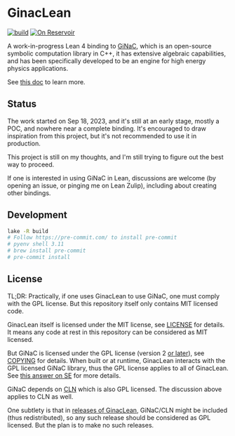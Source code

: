 # GinacLean

[![build](https://github.com/utensil/ginac-lean/actions/workflows/ci.yml/badge.svg)](https://github.com/utensil/ginac-lean/actions/workflows/ci.yml) [![On Reservoir](https://img.shields.io/badge/On-Reservoir-657584?style=flat)](https://reservoir.lean-lang.org/@utensil/GinacLean)

A work-in-progress Lean 4 binding to [GiNaC](https://www.ginac.de/), which is an open-source symbolic computation library in C++, it has extensive algebraic capabilities, and has been specifically developed to be an engine for high energy physics applications.

See [this doc](doc/ffi.md) to learn more.

## Status

The work started on Sep 18, 2023, and it's still at an early stage, mostly a POC, and nowhere near a complete binding. It's encouraged to draw inspiration from this project, but it's not recommended to use it in production.

This project is still on my thoughts, and I'm still trying to figure out the best way to proceed.

If one is interested in using GiNaC in Lean, discussions are welcome (by opening an issue, or pinging me on Lean Zulip), including about creating other bindings.

## Development

```bash
lake -R build
# Follow https://pre-commit.com/ to install pre-commit
# pyenv shell 3.11
# brew install pre-commit
# pre-commit install
```

## License

TL;DR: Practically, if one uses GinacLean to use GiNaC, one must comply with the GPL license. But this repository itself only contains MIT licensed code.

GinacLean itself is licensed under the MIT license, see [LICENSE](LICENSE) for details. It means any code at rest in this repository can be considered as MIT licensed.

But GiNaC is licensed under the GPL license (version 2 [or later](https://www.ginac.de/pipermail/ginac-list/2024-April/002475.html)), see [COPYING](COPYING) for details. When built or at runtime, GinacLean interacts with the GPL licensed GiNaC library, thus the GPL license applies to all of GinacLean. See [this answer on SE](https://opensource.stackexchange.com/a/4557/35422) for more details.

GiNaC depends on [CLN](https://www.ginac.de/CLN/) which is also GPL licensed. The discussion above applies to CLN as well.

One subtlety is that in [releases of GinacLean](https://github.com/utensil/ginac-lean/releases), GiNaC/CLN might be included (thus redistributed), so any such release should be considered as GPL licensed. But the plan is to make no such releases.
